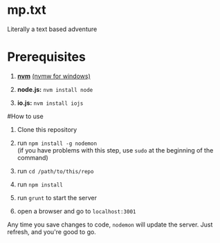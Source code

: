 # mp.txt
Literally a text based adventure

# Prerequisites

 1. [**nvm**](https://github.com/creationix/nvm) [(nvmw for windows)](https://github.com/hakobera/nvmw)

 2. **node.js:** `nvm install node`

 3. **io.js:** `nvm install iojs`

#How to use

 1. Clone this repository

 2. run `npm install -g nodemon`  
    (if you have problems with this step, use `sudo` at the beginning of the command)

 3. run `cd /path/to/this/repo`

 4. run `npm install`

 5. run `grunt` to start the server

 6. open a browser and go to `localhost:3001`

Any time you save changes to code, `nodemon` will update the server.
Just refresh, and you're good to go.
